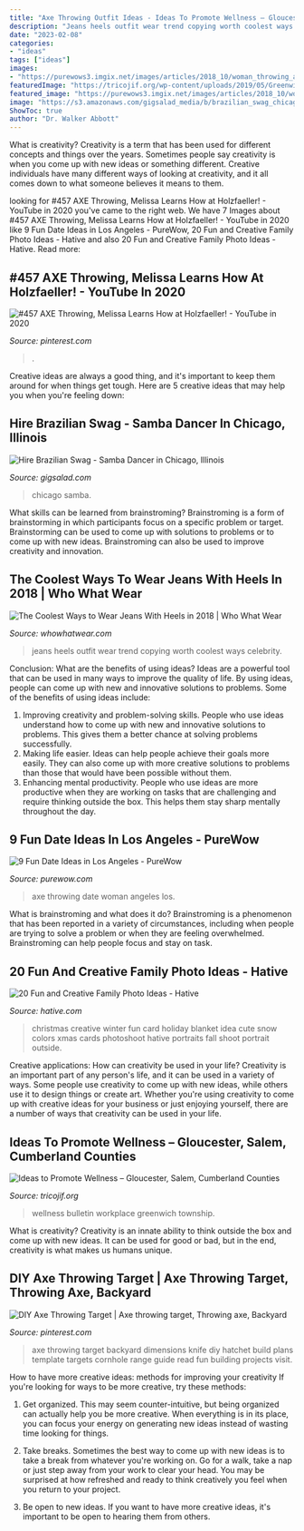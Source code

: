 ```yaml
---
title: "Axe Throwing Outfit Ideas - Ideas To Promote Wellness – Gloucester, Salem, Cumberland Counties"
description: "Jeans heels outfit wear trend copying worth coolest ways celebrity"
date: "2023-02-08"
categories:
- "ideas"
tags: ["ideas"]
images:
- "https://purewows3.imgix.net/images/articles/2018_10/woman_throwing_axe.jpg?auto=format,compress&amp;cs=strip"
featuredImage: "https://tricojif.org/wp-content/uploads/2019/05/Greenwich-Bulletin-Board.jpg"
featured_image: "https://purewows3.imgix.net/images/articles/2018_10/woman_throwing_axe.jpg?auto=format,compress&amp;cs=strip"
image: "https://s3.amazonaws.com/gigsalad_media/b/brazilian_swag_chicago/5e5dab3eb9dfc.jpg"
ShowToc: true
author: "Dr. Walker Abbott"
---
```



What is creativity?
Creativity is a term that has been used for different concepts and things over the years. Sometimes people say creativity is when you come up with new ideas or something different. Creative individuals have many different ways of looking at creativity, and it all comes down to what someone believes it means to them.

	

		
looking for #457 AXE Throwing, Melissa Learns How at Holzfaeller! - YouTube in 2020 you've came to the right web. We have 7 Images about #457 AXE Throwing, Melissa Learns How at Holzfaeller! - YouTube in 2020 like 9 Fun Date Ideas in Los Angeles - PureWow, 20 Fun and Creative Family Photo Ideas - Hative and also 20 Fun and Creative Family Photo Ideas - Hative. Read more:
		
    
## #457 AXE Throwing, Melissa Learns How At Holzfaeller! - YouTube In 2020

<img loading=lazy src="https://i.pinimg.com/736x/b4/2b/b5/b42bb50a019ec44671edccd7cfeeb733.jpg" onerror="this.onerror=null;this.src='https://tse1.mm.bing.net/th?id=OIP.cIb_-6BFmxLh_-SujRGxHgHaFj&amp;pid=15.1';" alt="#457 AXE Throwing, Melissa Learns How at Holzfaeller! - YouTube in 2020">

_Source: pinterest.com_

>. 

	

Creative ideas are always a good thing, and it's important to keep them around for when things get tough. Here are 5 creative ideas that may help you when you're feeling down: 

    
## Hire Brazilian Swag - Samba Dancer In Chicago, Illinois

<img loading=lazy src="https://s3.amazonaws.com/gigsalad_media/b/brazilian_swag_chicago/5e5dab3eb9dfc.jpg" onerror="this.onerror=null;this.src='https://tse3.mm.bing.net/th?id=OIP.GI2FXQSmsC6AQ8ikJxoTugHaFj&amp;pid=15.1';" alt="Hire Brazilian Swag - Samba Dancer in Chicago, Illinois">

_Source: gigsalad.com_

>chicago samba. 

	

What skills can be learned from brainstroming?
Brainstroming is a form of brainstorming in which participants focus on a specific problem or target. Brainstorming can be used to come up with solutions to problems or to come up with new ideas. Brainstroming can also be used to improve creativity and innovation.

    
## The Coolest Ways To Wear Jeans With Heels In 2018 | Who What Wear

<img loading=lazy src="https://cdn.cliqueinc.com/posts/244727/how-to-wear-heels-with-jeans-244727-1513094739456-image.700x0c.jpg" onerror="this.onerror=null;this.src='https://tse3.mm.bing.net/th?id=OIP.YGiyKNFRk3l6WkNZSfuVwQHaLH&amp;pid=15.1';" alt="The Coolest Ways to Wear Jeans With Heels in 2018 | Who What Wear">

_Source: whowhatwear.com_

>jeans heels outfit wear trend copying worth coolest ways celebrity. 

	

Conclusion: What are the benefits of using ideas?
Ideas are a powerful tool that can be used in many ways to improve the quality of life. By using ideas, people can come up with new and innovative solutions to problems. Some of the benefits of using ideas include: 
1) Improving creativity and problem-solving skills. People who use ideas understand how to come up with new and innovative solutions to problems. This gives them a better chance at solving problems successfully. 
2) Making life easier. Ideas can help people achieve their goals more easily. They can also come up with more creative solutions to problems than those that would have been possible without them. 
3) Enhancing mental productivity. People who use ideas are more productive when they are working on tasks that are challenging and require thinking outside the box. This helps them stay sharp mentally throughout the day.

    
## 9 Fun Date Ideas In Los Angeles - PureWow

<img loading=lazy src="https://purewows3.imgix.net/images/articles/2018_10/woman_throwing_axe.jpg?auto=format,compress&amp;cs=strip" onerror="this.onerror=null;this.src='https://tse1.mm.bing.net/th?id=OIP.yZ6y2Ol0_pYKED136w7rHwHaFV&amp;pid=15.1';" alt="9 Fun Date Ideas in Los Angeles - PureWow">

_Source: purewow.com_

>axe throwing date woman angeles los. 

	

What is brainstroming and what does it do?
Brainstroming is a phenomenon that has been reported in a variety of circumstances, including when people are trying to solve a problem or when they are feeling overwhelmed. Brainstroming can help people focus and stay on task.

    
## 20 Fun And Creative Family Photo Ideas - Hative

<img loading=lazy src="https://hative.com/wp-content/uploads/2014/11/family-photo-ideas/12-fun-creative-family-photo-ideas.jpg" onerror="this.onerror=null;this.src='https://tse3.mm.bing.net/th?id=OIP.oKSsgl-lOi1OLfaW0VdNuwHaLI&amp;pid=15.1';" alt="20 Fun and Creative Family Photo Ideas - Hative">

_Source: hative.com_

>christmas creative winter fun card holiday blanket idea cute snow colors xmas cards photoshoot hative portraits fall shoot portrait outside. 

	

Creative applications: How can creativity be used in your life?
Creativity is an important part of any person's life, and it can be used in a variety of ways. Some people use creativity to come up with new ideas, while others use it to design things or create art. Whether you're using creativity to come up with creative ideas for your business or just enjoying yourself, there are a number of ways that creativity can be used in your life.

    
## Ideas To Promote Wellness – Gloucester, Salem, Cumberland Counties

<img loading=lazy src="https://tricojif.org/wp-content/uploads/2019/05/Greenwich-Bulletin-Board.jpg" onerror="this.onerror=null;this.src='https://tse2.mm.bing.net/th?id=OIP.9shRxS2Um3gUyV_tVkOfwwHaJ4&amp;pid=15.1';" alt="Ideas to Promote Wellness – Gloucester, Salem, Cumberland Counties">

_Source: tricojif.org_

>wellness bulletin workplace greenwich township. 

	

What is creativity?
Creativity is an innate ability to think outside the box and come up with new ideas. It can be used for good or bad, but in the end, creativity is what makes us humans unique.

    
## DIY Axe Throwing Target | Axe Throwing Target, Throwing Axe, Backyard

<img loading=lazy src="https://i.pinimg.com/736x/c1/12/0b/c1120b950e84b94fa72008951c16d5be.jpg" onerror="this.onerror=null;this.src='https://tse3.mm.bing.net/th?id=OIP.9JvdJs-PBmF8r_FPXIA8FQHaNm&amp;pid=15.1';" alt="DIY Axe Throwing Target | Axe throwing target, Throwing axe, Backyard">

_Source: pinterest.com_

>axe throwing target backyard dimensions knife diy hatchet build plans template targets cornhole range guide read fun building projects visit. 

	

How to have more creative ideas: methods for improving your creativity
If you're looking for ways to be more creative, try these methods:
1. Get organized. This may seem counter-intuitive, but being organized can actually help you be more creative. When everything is in its place, you can focus your energy on generating new ideas instead of wasting time looking for things.

2. Take breaks. Sometimes the best way to come up with new ideas is to take a break from whatever you're working on. Go for a walk, take a nap or just step away from your work to clear your head. You may be surprised at how refreshed and ready to think creatively you feel when you return to your project.

3. Be open to new ideas. If you want to have more creative ideas, it's important to be open to hearing them from others.

